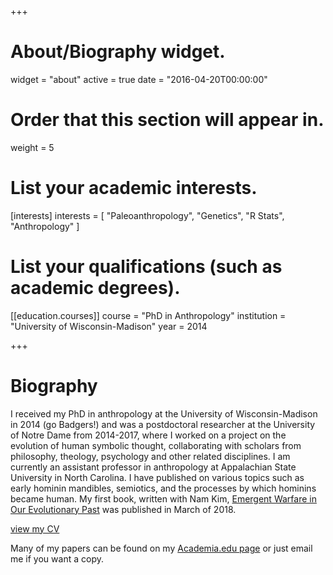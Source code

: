 +++
# About/Biography widget.
widget = "about"
active = true
date = "2016-04-20T00:00:00"

# Order that this section will appear in.
weight = 5

# List your academic interests.
[interests]
  interests = [
    "Paleoanthropology",
    "Genetics",
    "R Stats",
    "Anthropology"
  ]

# List your qualifications (such as academic degrees).
[[education.courses]]
  course = "PhD in Anthropology"
  institution = "University of Wisconsin-Madison"
  year = 2014


 
+++

# Biography

I received my PhD in anthropology at the University of Wisconsin-Madison in 2014 (go Badgers!) and was a postdoctoral researcher at the University of Notre Dame from 2014-2017, where I worked on a project on the evolution of human symbolic thought, collaborating with scholars from philosophy, theology, psychology and other related disciplines. I am  currently an assistant professor in anthropology at Appalachian State University in North Carolina. I have published on various topics such as early hominin mandibles, semiotics, and the processes by which hominins became human. My first book, written with Nam Kim, [Emergent Warfare in Our Evolutionary Past](https://www.amazon.com/Emergent-Warfare-Evolutionary-Biological-Anthropology/dp/1629582670) was published in March of 2018.

[view my CV](https://drive.google.com/file/d/1H6-SRexn-CjX8Hr3JShZ61to-eYqqZtS/view?usp=sharing)

Many of my papers can be found on my [Academia.edu page](https://nd.academia.edu/MarcKissel) or just email me if you want a copy.
